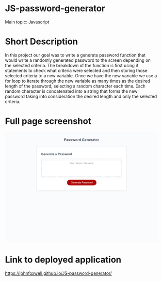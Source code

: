 # JS-password-generator

Main topic: Javascript

# Short Description

In this project our goal was to write a generate password function that would write a randomly generated password to the screen depending on the selected criteria. The breakdown of the function is first using if statements to check what criteria were selected and then storing those selected criteria to a new variable. Once we have the new variable we use a for loop to iterate through the new variable as many times as the desired length of the password, selecting a random character each time. Each random character is concatenated into a string that forms the new password taking into consideration the desired length and only the selected criteria.


# Full page screenshot

![Image](JS-password-generator_.png "Full screenshot of website")

# Link to deployed application

https://johnfoxwell.github.io/JS-password-generator/

